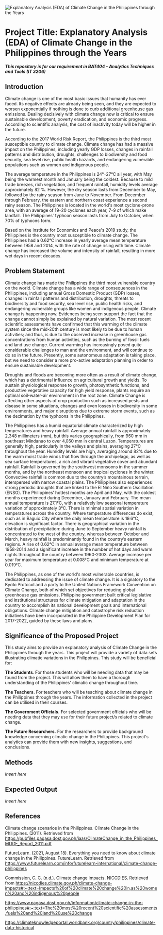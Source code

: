 ![Explanatory Analysis (EDA) of Climate Change in the Philippines through the Years](https://user-images.githubusercontent.com/102513636/161005611-bc626bdc-91ef-495a-bcfb-ce8b2f1f9237.png)

# Project Title: Explanatory Analysis (EDA) of Climate Change in the Philippines through the Years
***This repository is for our requirement in BAT404 - Analytics Techniques and Tools (IT 3206)***

## Introduction
Climate change is one of the most basic issues that humanity has ever faced. Its negative effects are already being seen, and they are expected to worsen exponentially if nothing is done to curb additional greenhouse gas emissions. Dealing decisively with climate change now is critical to ensure sustainable development, poverty eradication, and economic progress. According to scientific analysis, the cost of inactivity today will be higher in the future.

According to the 2017 World Risk Report, the Philippines is the third most susceptible country to climate change. Climate change has had a massive impact on the Philippines, including yearly GDP losses, changes in rainfall patterns and distribution, droughts, challenges to biodiversity and food security, sea level rise, public health hazards, and endangering vulnerable populations such as women and indigenous people.

The average temperature in the Philippines is 24°–27°C all year, with May being the warmest month and January being the coldest. Because to mild trade breezes, rich vegetation, and frequent rainfall, humidity levels average approximately 82 %. However, the dry season lasts from December to May, followed by the rainy season from June to November. From December through February, the eastern and northern coast experience a second rainy season. The Philippines is located in the world's most cyclone-prone area, with an average of 19–20 cyclones each year, 7–9 of which make landfall. The Philippines' typhoon season lasts from July to October, when 70% of typhoons form.

Based on the Institute for Economics and Peace's 2019 study, the Philippines is the country most susceptible to climate change. The Philippines had a 0.62°C increase in yearly average mean temperature between 1958 and 2014, with the rate of change rising with time. Climate change has increased the volume and intensity of rainfall, resulting in more wet days in recent decades.


## Problem Statement
Climate change has made the Philippines the third most vulnerable country on the world. Climate change has a wide range of consequences in the Philippines, including annual Gross Domestic Product (GDP) losses, changes in rainfall patterns and distribution, droughts, threats to biodiversity and food security, sea level rise, public health risks, and endangering vulnerable groups like women and indigenous people. Climate change is happening now. Evidences being seen support the fact that the change cannot simply be explained by natural variation. The most recent scientific assessments have confirmed that this warming of the climate system since the mid-20th century is most likely to be due to human activities; and thus, is due to the observed increase in greenhouse gas concentrations from human activities, such as the burning of fossil fuels and land use change. Current warming has increasingly posed quite considerable challenges to man and the environment, and will continue to do so in the future. Presently, some autonomous adaptation is taking place, but we need to consider a more pro-active adaptation planning in order to ensure sustainable development.

Droughts and floods are becoming more often as a result of climate change, which has a detrimental influence on agricultural growth and yields. To sustain physiological response to growth, photosynthetic functions, and productive vegetative capacity for high yield response, plants require an optimal soil-water-air environment in the root zone. Climate Change is affecting other aspects of crop production such as increased pests and disease in some situations, changes and even losses in biodiversity in some environments, and major disruptions due to extreme storm events, such as the decimation by the typhoons in the Philippines.

The Philippines has a humid equatorial climate characterized by high temperatures and heavy rainfall. Average annual rainfall is approximately 2,348 millimeters (mm), but this varies geographically, from 960 mm in southeast Mindanao to over 4,050 mm in central Luzon. Temperatures are generally high, particularly in the valleys and plains, averaging 27°C throughout the year. Humidity levels are high, averaging around 82% due to the warm moist trade winds that flow through the archipelago, as well as sea surface temperatures, a rich and vibrant vegetative cover and abundant rainfall. Rainfall is governed by the southwest monsoons in the summer months, and by the northeast monsoon and tropical cyclones in the winter. Convective rainfall is common due to the country’s mountainous terrain, interspersed with narrow coastal plains. The Philippines also experiences strong periodic droughts that are linked to the El Niño Southern Oscillation (ENSO). The Philippines’ hottest months are April and May, with the coldest months experienced during December, January and February. The mean annual temperature is 27.1°C, with a relatively low seasonal temperature variation of approximately 3°C. There is minimal spatial variation in temperatures across the country. Where temperature differences do exist, such as in Baguio City where the daily mean temperature is 19.6°C, elevation is significant factor. There is geographical variation in the distribution of precipitation: during June to September heavy rainfall is concentrated to the west of the country, whereas between October and March, heavy rainfall is predominantly found in the country’s eastern regions. A rise of 0.62°C in annual average mean temperature between 1958-2014 and a significant increase in the number of hot days and warm nights throughout the country between 1960-2003. Average increase per year for maximum temperature at 0.008°C and minimum temperature at 0.019°C.

The Philippines, as one of the world's most vulnerable countries, is dedicated to addressing the issue of climate change. It is a signatory to the Kyoto Protocol and a party to the United Nations Framework Convention on Climate Change, both of which set objectives for reducing global greenhouse gas emissions. Philippine government built critical legislative and institutional structures for climate mitigation and adaptation in the country to accomplish its national development goals and international obligations. Climate change mitigation and catastrophe risk reduction initiatives have been incorporated in the Philippine Development Plan for 2017-2022, guided by these laws and plans.


## Significance of the Proposed Project
This study aims to provide an explanatory analysis of Climate Change in the Philippines through the years. This project will provide a variety of data sets illustrating climatic variations in the Philippines. This study will be beneficial for:

**The Students**. For those students who will be needing data that may be found from the project. This will allow them to have a thorough understanding of the Philippines' climatic change throughout time.

**The Teachers.** For teachers who will be teaching about climate change in the Philippines through the years. The information collected in the project can be utilised in their courses.

**The Government Officials.** For selected government officials who will be needing data that they may use for their future project/s related to climate change. 

**The Future Researchers.** For the researchers to provide background knowledge concerning climatic change in the Philippines. This project's analytics can provide them with new insights, suggestions, and conclusions.

 

## Methods
*insert here*
  
## Expected Output
*insert here*

## References
Climate change scenarios in the Philippines. Climate Change in the Philippines. (2011). Retrieved from https://pubfiles.pagasa.dost.gov.ph/iaas/ClimateChange_in_the_Philippines_MDGF_Report_2011.pdf 

FutureLearn. (2021, August 18). Everything you need to know about climate change in the Philippines. FutureLearn. Retrieved from https://www.futurelearn.com/info/futurelearn-international/climate-change-philippines 

Commission, C. C. (n.d.). Climate change impacts. NICCDIES. Retrieved from https://niccdies.climate.gov.ph/climate-change-impacts#:~:text=Impacts%20of%20climate%20change%20in,as%20women%20and%20indigenous%20people

https://www.pagasa.dost.gov.ph/information/climate-change-in-the-philippines#:~:text=The%20most%20recent%20scientific%20assessments,fuels%20and%20land%20use%20change

https://climateknowledgeportal.worldbank.org/country/philippines/climate-data-historical

